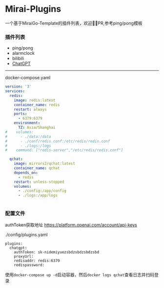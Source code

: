 # Mirai-Plugins
一个基于MiraiGo-Template的插件列表，欢迎👏🏻PR,参考ping/pong模板
### 插件列表
- ping/pong
- alarmclock
- bilibili
- [ChatGPT](./cmd/chat/README.md)

---
docker-compose.yaml
```Docker-compose.yaml
version: '3'
services:
  redis:
    image: redis:latest
    container_name: redis
    restart: always
    ports:
      - 6379:6379
    environment:
      TZ: Asia/Shanghai      
#    volumes:
#      - ./data:/data
#      - ./conf/redis.conf:/etc/redis/redis.conf
#      - ./logs:/logs
#    command: ["redis-server","/etc/redis/redis.conf"]  

  qchat:
    image: mirrors2/qchat:latest
    container_name: qchat
    depends_on:
      - redis
    restart: unless-stopped
    volumes:
      - ./config:/app/config
      - ./logs:/app/logs
    
```
### 配置文件
authToken获取地址 https://platform.openai.com/account/api-keys

./config/plugins.yaml
```
plugins:
  chatgpt:
    authToken: sk-nidemiyuezsbdzsbdzsbdzsbd
    proxyUrl: 
    redisaddr: redis:6379
    redispassword: 
```
使用`docker-compose up -d`启动容器，然后`docker logs qchat`查看日志并扫码登录